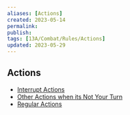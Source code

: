 ```yaml
---
aliases: [Actions]
created: 2023-05-14
permalink: 
publish: 
tags: [13A/Combat/Rules/Actions]
updated: 2023-05-29
---
```


## Actions

- [Interrupt Actions](Compendium/13A/Combat-Rules/Combat-Actions/Actions/Interrupt-Actions.md)
- [Other Actions when its Not Your Turn](Compendium/13A/Combat-Rules/Combat-Actions/Actions/Other-Actions-when-its-Not-Your-Turn.md)
- [Regular Actions](Compendium/13A/Combat-Rules/Combat-Actions/Actions/Regular-Actions.md)
